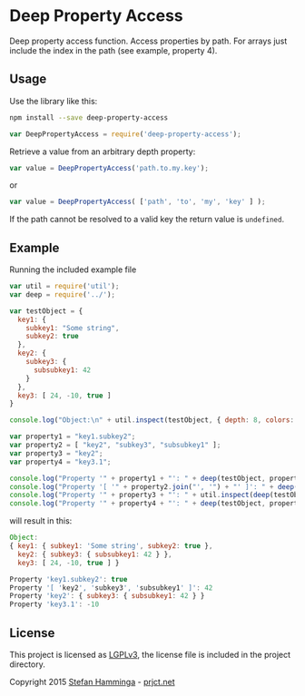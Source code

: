 # Deep Property Access
Deep property access function. Access properties by path. For arrays just
include the index in the path (see example, property 4).

## Usage
Use the library like this:
```bash
npm install --save deep-property-access
```


```javascript
var DeepPropertyAccess = require('deep-property-access');
```

Retrieve a value from an arbitrary depth property:

```javascript
var value = DeepPropertyAccess('path.to.my.key');
```

or

```javascript
var value = DeepPropertyAccess( ['path', 'to', 'my', 'key' ] );
```

If the path cannot be resolved to a valid key the return value is `undefined`.


## Example
Running the included example file
```javascript
var util = require('util');
var deep = require('../');

var testObject = {
  key1: {
    subkey1: "Some string",
    subkey2: true
  },
  key2: {
    subkey3: {
      subsubkey1: 42
    }
  },
  key3: [ 24, -10, true ]
}

console.log("Object:\n" + util.inspect(testObject, { depth: 8, colors: true }) + "\n");

var property1 = "key1.subkey2";
var property2 = [ "key2", "subkey3", "subsubkey1" ];
var property3 = "key2";
var property4 = "key3.1";

console.log("Property '" + property1 + "': " + deep(testObject, property1));
console.log("Property '[ '" + property2.join("', '") + "' ]': " + deep(testObject, property2));
console.log("Property '" + property3 + "': " + util.inspect(deep(testObject, property3), { depth: 8, colors: true }));
console.log("Property '" + property4 + "': " + deep(testObject, property4));
```

will result in this:

```javascript
Object:
{ key1: { subkey1: 'Some string', subkey2: true },
  key2: { subkey3: { subsubkey1: 42 } },
  key3: [ 24, -10, true ] }

Property 'key1.subkey2': true
Property '[ 'key2', 'subkey3', 'subsubkey1' ]': 42
Property 'key2': { subkey3: { subsubkey1: 42 } }
Property 'key3.1': -10
```

## License
This project is licensed as [LGPLv3](http://www.gnu.org/licenses/lgpl-3.0.html), the license file is included in the project directory.

Copyright 2015 [Stefan Hamminga](stefan@prjct.net) - [prjct.net](https://prjct.net)

